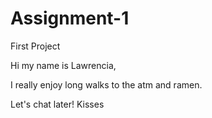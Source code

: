 # Assignment-1
First Project

Hi my name is Lawrencia, 

I really enjoy long walks to the atm and ramen. 

Let's chat later! 
Kisses
